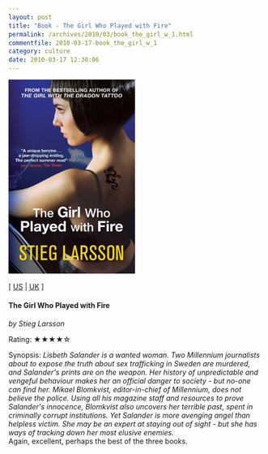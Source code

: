 ```yaml
---
layout: post
title: "Book - The Girl Who Played with Fire"
permalink: /archives/2010/03/book_the_girl_w_1.html
commentfile: 2010-03-17-book_the_girl_w_1
category: culture
date: 2010-03-17 12:30:06
---
```


<img class="photo right" src="/assets/images/1906694184.jpg" width="250" alt="The Girl Who Played with Fire cover" />

\[ [US](http://www.amazon.com/o/asin/1906694184) | [UK](http://www.amazon.co.uk/o/asin/1906694184) \]

#### The Girl Who Played with Fire

<em>by Stieg Larsson</em>

Rating: ★★★★☆

<div class="book_synopsis" markdown="1">
Synopsis: <em> Lisbeth Salander is a wanted woman. Two Millennium journalists about to expose the truth about sex trafficking in Sweden are murdered, and Salander's prints are on the weapon. Her history of unpredictable and vengeful behaviour makes her an official danger to society - but no-one can find her. Mikael Blomkvist, editor-in-chief of Millennium, does not believe the police. Using all his magazine staff and resources to prove Salander's innocence, Blomkvist also uncovers her terrible past, spent in criminally corrupt institutions. Yet Salander is more avenging angel than helpless victim. She may be an expert at staying out of sight - but she has ways of tracking down her most elusive enemies. </em>

</div>
Again, excellent, perhaps the best of the three books.
